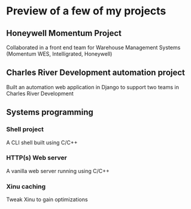 # Preview of a few of my projects
## Honeywell Momentum Project
Collaborated in a front end team for Warehouse Management Systems (Momentum WES, Intelligrated, Honeywell)

## Charles River Development automation project
Built an automation web application in Django to support two teams in Charles River Development

## Systems programming

### Shell project
A CLI shell built using C/C++

### HTTP(s) Web server
A vanilla web server running using C/C++

### Xinu caching
Tweak Xinu to gain optimizations
